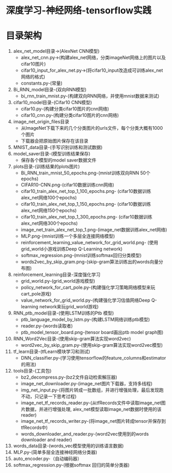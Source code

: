 # 深度学习-神经网络-tensorflow实践
# 目录架构
1. alex_net_model目录->(AlexNet CNN模型)<br>
    * alex_net_cnn.py->(构建alex_net网络，分类imageNet网络上的图片以及cifar10图片)
    * cifar10_input_for_alex_net.py->(将cifar10_input改造成可训练alex_net网络的格式)
    * constants.py-(常量)
2. Bi_RNN_model目录-(双向RNN模型)<br>
    * bi_rnn_train_mnist.py-(构建双向RNN网络，并使用mnist数据来测试)
3. cifar10_model目录-(Cifar10 CNN模型)<br>
    * cifar10.py-(构建分类cifar10图片的cnn网络)
    * cifar10_cnn.py-(构建分类cifar10图片的cnn网络)
4. image_net_origin_files目录<br>
    * 从ImageNet下载下来的几个分类图片的urls文件，每个分类大概有1000个图片
    * 下载器会把原始图片保存在该目录
5. MNIST_data目录-(手写识别训练和测试数据)<br>
6. model_saver目录-(模型训练结果保存)<br>
    * 保存各个模型的model saver数据文件
7. plots目录-(训练结果的plots图片)<br>
    * Bi_RNN_train_mnist_50_epochs.png-(mnist训练双向RNN 50个epochs)
    * CIFAR10-CNN.png-(cifar10数据训练cnn网络)
    * cifar10_train_alex_net_top_1_100_epochs.png-
    (cifar10数据训练alex_net网络100个epochs)
    * cifar10_train_alex_net_top_1_150_epochs.png-
    (cifar10数据训练alex_net网络150个epochs)
    * cifar10_train_alex_net_top_1_300_epochs.png-
    (cifar10数据训练alex_net网络300个epochs)
    * image_net_train_alex_net_top_1.png-(image_net数据训练alex_net网络)
    * MLP.png-(mnist训练一个多层全连接网络模型)
    * reinforcement_learning_value_network_for_grid_world.png-
    (使用grid_world小游戏训练Deep Q-Learning network)
    * softmax_regression.png-(mnist训练softmax回归分类模型)
    * words2vec_by_skip_gram.png-(skip-gram算法训练出的words向量分布图)
8. reinforcement_learning目录-深度强化学习<br>
    * grid_world.py-(grid_world游戏模型)
    * policy_network_for_cart_pole.py-(构建强化学习策略网络模型来玩cart_pole游戏)
    * value_network_for_grid_world.py-(构建强化学习估值网络Deep Q-learning
    network来玩grid_world游戏)
9. RNN_ptb_model目录-(使用LSTM训练的Ptb 模型)<br>
    * ptb_language_model_by_lstm.py-(构建LSTM网络训练ptb模型)
    * reader.py-(words读取者)
    * ptb_model_tensor_board.png-(tensor board画出ptb model graph图)
10. RNN_Word2Vec目录-(使用skip-gram算法实现word2vec)<br>
    * word2vec_by_skip_gram.py-(使用skip-gram算法实现word2vec模型)
11. tf_learn目录-(tfLearn模块学习和测试)
    * DNN_classifier.py-(学习使用tensorflow的feature_columns和estimator的用法)
11. tools目录-(工具包)<br>
    * bz2_decompress.py-(bz2文件自动检索解压器)
    * image_net_downloader.py-(image_net图片下载器，支持多线程)
    * img_net_input.py-(将图片转成一批数组，并进行增强处理，最后发现跑不动，只记录一下思考过程)
    * image_net_tf_records_reader.py-(从tfRecords文件中读取image_net图片数据，并进行增强处理,
    alex_net模型读取image_net数据时使用的该reader)
    * image_net_tf_records_writer.py-(将image_net图片转成tensor并保存到tfRecords中)
    * words_downloader_and_reader.py-(word2vec使用到的words downloader and reader)
12. words_data目录-(words_vec模型使用的训练语言数据)<br>
13. MLP.py-(简单多层全连接神经网络分类器)<br>
14. auto_encoder.py-（自动编码器）<br>
15. softmax_regression.py-(根据softmax 回归的简单分类器)<br>
